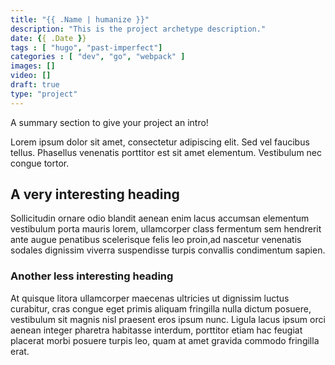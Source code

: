 ```yaml
---
title: "{{ .Name | humanize }}"
description: "This is the project archetype description."
date: {{ .Date }}
tags : [ "hugo", "past-imperfect"]
categories : [ "dev", "go", "webpack" ]
images: []
video: []
draft: true
type: "project"
---
```


A summary section to give your project an intro!

Lorem ipsum dolor sit amet, consectetur adipiscing elit. Sed vel faucibus tellus. Phasellus venenatis porttitor est sit amet elementum. Vestibulum nec congue tortor.

<!--more-->

## A very interesting heading

Sollicitudin ornare odio blandit aenean enim lacus accumsan elementum vestibulum porta mauris lorem, ullamcorper class fermentum sem hendrerit ante augue penatibus scelerisque felis leo proin,ad nascetur venenatis sodales dignissim viverra suspendisse turpis convallis condimentum sapien.

### Another less interesting heading

At quisque litora ullamcorper maecenas ultricies ut dignissim luctus curabitur, cras congue eget primis aliquam fringilla nulla dictum posuere, vestibulum sit magnis nisl praesent eros ipsum nunc. Ligula lacus ipsum orci aenean integer pharetra habitasse interdum, porttitor etiam hac feugiat placerat morbi posuere turpis leo, quam at amet gravida commodo fringilla erat.